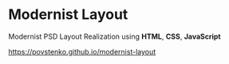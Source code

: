 # Modernist Layout
Modernist PSD Layout Realization using **HTML**, **CSS**, **JavaScript**

https://povstenko.github.io/modernist-layout
